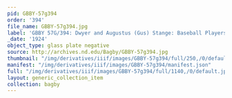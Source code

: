 ```yaml
---
pid: GBBY-57g394
order: '394'
file_name: GBBY-57g394.jpg
label: 'GBBY 57G/394: Dwyer and Augustus (Gus) Stange: Baseball Players - 1924'
_date: '1924'
object_type: glass plate negative
source: http://archives.nd.edu/Bagby/GBBY-57g394.jpg
thumbnail: "/img/derivatives/iiif/images/GBBY-57g394/full/250,/0/default.jpg"
manifest: "/img/derivatives/iiif/images/GBBY-57g394/manifest.json"
full: "/img/derivatives/iiif/images/GBBY-57g394/full/1140,/0/default.jpg"
layout: generic_collection_item
collection: bagby
---
```

